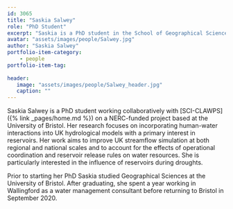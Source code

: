 ```yaml
---
id: 3065
title: "Saskia Salwey"
role: "PhD Student"
excerpt: "Saskia is a PhD student in the School of Geographical Sciences at University of Bristol."
avatar: "assets/images/people/Salwey.jpg"
author: "Saskia Salwey"
portfolio-item-category:
    - people
portfolio-item-tag:
    
header:
   image: "assets/images/people/Salwey_header.jpg"
   caption: ""
---
```


Saskia Salwey is a PhD student working collaboratively with [SCI-CLAWPS]({% link _pages/home.md %}) on a NERC-funded project based at the University of Bristol. Her research focuses on incorporating human-water interactions into UK hydrological models with a primary interest in reservoirs. Her work aims to improve UK streamflow simulation at both regional and national scales and to account for the effects of operational coordination and reservoir release rules on water resources. She is particularly interested in the influence of reservoirs during droughts.

Prior to starting her PhD Saskia studied Geographical Sciences at the University of Bristol. After graduating, she spent a year working in Wallingford as a water management consultant before returning to Bristol in September 2020. 
 
